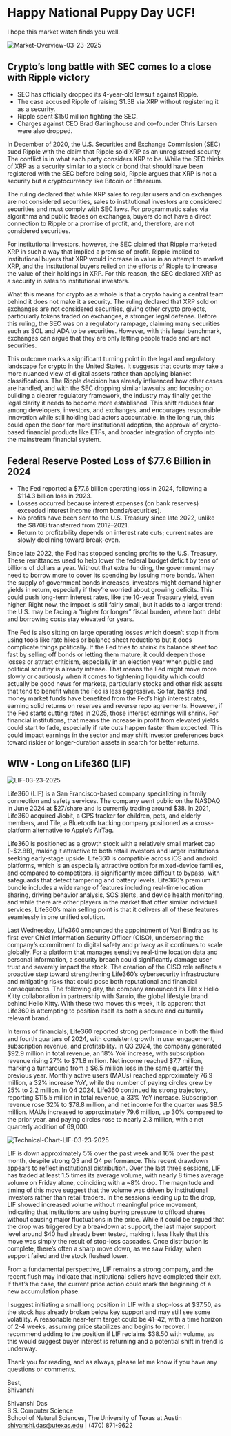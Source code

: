 # Happy National Puppy Day UCF!
I hope this market watch finds you well.

![Market-Overview-03-23-2025](Market-Overview-03-23-2025.png)

## Crypto’s long battle with SEC comes to a close with Ripple victory

- SEC has officially dropped its 4-year-old lawsuit against Ripple.  
- The case accused Ripple of raising $1.3B via XRP without registering it as a security.  
- Ripple spent $150 million fighting the SEC.  
- Charges against CEO Brad Garlinghouse and co-founder Chris Larsen were also dropped.

In December of 2020, the U.S. Securities and Exchange Commission (SEC) sued Ripple with the claim that Ripple sold XRP as an unregistered security. The conflict is in what each party considers XRP to be. While the SEC thinks of XRP as a security similar to a stock or bond that should have been registered with the SEC before being sold, Ripple argues that XRP is not a security but a cryptocurrency like Bitcoin or Ethereum. 

The ruling declared that while XRP sales to regular users and on exchanges are not considered securities, sales to institutional investors are considered securities and must comply with SEC laws. For programmatic sales via algorithms and public trades on exchanges, buyers do not have a direct connection to Ripple or a promise of profit, and, therefore, are not considered securities. 

For institutional investors, however, the SEC claimed that Ripple marketed XRP in such a way that implied a promise of profit. Ripple implied to institutional buyers that XRP would increase in value in an attempt to market XRP, and the institutional buyers relied on the efforts of Ripple to increase the value of their holdings in XRP. For this reason, the SEC declared XRP as a security in sales to institutional investors.

What this means for crypto as a whole is that a crypto having a central team behind it does not make it a security. The ruling declared that XRP sold on exchanges are not considered securities, giving other crypto projects, particularly tokens traded on exchanges, a stronger legal defense. Before this ruling, the SEC was on a regulatory rampage, claiming many securities such as SOL and ADA to be securities. However, with this legal benchmark, exchanges can argue that they are only letting people trade and are not securities.

This outcome marks a significant turning point in the legal and regulatory landscape for crypto in the United States. It suggests that courts may take a more nuanced view of digital assets rather than applying blanket classifications. The Ripple decision has already influenced how other cases are handled, and with the SEC dropping similar lawsuits and focusing on building a clearer regulatory framework, the industry may finally get the legal clarity it needs to become more established. This shift reduces fear among developers, investors, and exchanges, and encourages responsible innovation while still holding bad actors accountable. In the long run, this could open the door for more institutional adoption, the approval of crypto-based financial products like ETFs, and broader integration of crypto into the mainstream financial system.

## Federal Reserve Posted Loss of $77.6 Billion in 2024
- The Fed reported a $77.6 billion operating loss in 2024, following a $114.3 billion loss in 2023.
- Losses occurred because interest expenses (on bank reserves) exceeded interest income (from bonds/securities).
- No profits have been sent to the U.S. Treasury since late 2022, unlike the $870B transferred from 2012–2021.
- Return to profitability depends on interest rate cuts; current rates are slowly declining toward break-even.

Since late 2022, the Fed has stopped sending profits to the U.S. Treasury. These remittances used to help lower the federal budget deficit by tens of billions of dollars a year. Without that extra funding, the government may need to borrow more to cover its spending by issuing more bonds. When the supply of government bonds increases, investors might demand higher yields in return, especially if they’re worried about growing deficits. This could push long-term interest rates, like the 10-year Treasury yield, even higher. Right now, the impact is still fairly small, but it adds to a larger trend: the U.S. may be facing a “higher for longer” fiscal burden, where both debt and borrowing costs stay elevated for years. 

The Fed is also sitting on large operating losses which doesn’t stop it from using tools like rate hikes or balance sheet reductions but it does complicate things politically. If the Fed tries to shrink its balance sheet too fast by selling off bonds or letting them mature, it could deepen those losses or attract criticism, especially in an election year when public and political scrutiny is already intense. That means the Fed might move more slowly or cautiously when it comes to tightening liquidity which could actually be good news for markets, particularly stocks and other risk assets that tend to benefit when the Fed is less aggressive.
So far, banks and money market funds have benefited from the Fed’s high interest rates, earning solid returns on reserves and reverse repo agreements. However, if the Fed starts cutting rates in 2025, those interest earnings will shrink. For financial institutions, that means the increase in profit from elevated yields could start to fade, especially if rate cuts happen faster than expected. This could impact earnings in the sector and may shift investor preferences back toward riskier or longer-duration assets in search for better returns. 


## WIW - Long on Life360 (LIF)

![LIF-03-23-2025](LIF-03-23-2025.png)

Life360 (LIF) is a San Francisco-based company specializing in family connection and safety services. The company went public on the NASDAQ in June 2024 at $27/share and is currently trading around $38. In 2021, Life360 acquired Jiobit, a GPS tracker for children, pets, and elderly members, and Tile, a Bluetooth tracking company positioned as a cross-platform alternative to Apple’s AirTag.

Life360 is positioned as a growth stock with a relatively small market cap (~$2.8B), making it attractive to both retail investors and larger institutions seeking early-stage upside. Life360 is compatible across iOS and android platforms, which is an especially attractive option for mixed-device families, and compared to competitors, is significantly more difficult to bypass, with safeguards that detect tampering and battery levels. Life360’s premium bundle includes a wide range of features including real-time location sharing, driving behavior analysis, SOS alerts, and device health monitoring, and while there are other players in the market that offer similar individual services, Life360’s main selling point is that it delivers all of these features seamlessly in one unified solution. 

Last Wednesday, Life360 announced the appointment of Vari Bindra as its first-ever Chief Information Security Officer (CISO), underscoring the company’s commitment to digital safety and privacy as it continues to scale globally. For a platform that manages sensitive real-time location data and personal information, a security breach could significantly damage user trust and severely impact the stock. The creation of the CISO role reflects a proactive step toward strengthening Life360’s cybersecurity infrastructure and mitigating risks that could pose both reputational and financial consequences. The following day, the company announced its Tile x Hello Kitty collaboration in partnership with Sanrio, the global lifestyle brand behind Hello Kitty. With these two moves this week, it is apparent that Life360 is attempting to position itself as both a secure and culturally relevant brand. 

In terms of financials, Life360 reported strong performance in both the third and fourth quarters of 2024, with consistent growth in user engagement, subscription revenue, and profitability. In Q3 2024, the company generated $92.9 million in total revenue, an 18% YoY increase, with subscription revenue rising 27% to $71.8 million. Net income reached $7.7 million, marking a turnaround from a $6.5 million loss in the same quarter the previous year. Monthly active users (MAUs) reached approximately 76.9 million, a 32% increase YoY, while the number of paying circles grew by 25% to 2.2 million. In Q4 2024, Life360 continued its strong trajectory, reporting $115.5 million in total revenue, a 33% YoY increase. Subscription revenue rose 32% to $78.8 million, and net income for the quarter was $8.5 million. MAUs increased to approximately 79.6 million, up 30% compared to the prior year, and paying circles rose to nearly 2.3 million, with a net quarterly addition of 69,000. 

![Technical-Chart-LIF-03-23-2025](Technical-Chart-LIF-03-23-2025.png)

LIF is down approximately 5% over the past week and 16% over the past month, despite strong Q3 and Q4 performance. This recent drawdown appears to reflect institutional distribution. Over the last three sessions, LIF has traded at least 1.5 times its average volume, with nearly 8 times average volume on Friday alone, coinciding with a ~8% drop. The magnitude and timing of this move suggest that the volume was driven by institutional investors rather than retail traders. In the sessions leading up to the drop, LIF showed increased volume without meaningful price movement, indicating that institutions are using buying pressure to offload shares without causing major fluctuations in the price. While it could be argued that the drop was triggered by a breakdown at support, the last major support level around $40 had already been tested, making it less likely that this move was simply the result of stop-loss cascades. Once distribution is complete, there’s often a sharp move down, as we saw Friday, when support failed and the stock flushed lower. 

From a fundamental perspective, LIF remains a strong company, and the recent flush may indicate that institutional sellers have completed their exit. If that’s the case, the current price action could mark the beginning of a new accumulation phase.

I suggest initiating a small long position in LIF with a stop-loss at $37.50, as the stock has already broken below key support and may still see some volatility. A reasonable near-term target could be $41–$42, with a time horizon of 2-4 weeks, assuming price stabilizes and begins to recover. I recommend adding to the position if LIF reclaims $38.50 with volume, as this would suggest buyer interest is returning and a potential shift in trend is underway.

Thank you for reading, and as always, please let me know if you have any questions or comments. 

Best,  
Shivanshi  

Shivanshi Das  
B.S. Computer Science  
School of Natural Sciences, The University of Texas at Austin  
shivanshi.das@utexas.edu | (470) 871-9622




